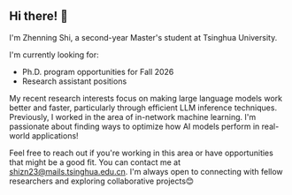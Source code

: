 ## Hi there! 👋

I'm Zhenning Shi, a second-year Master's student at Tsinghua University.

I'm currently looking for:
- Ph.D. program opportunities for Fall 2026
- Research assistant positions

My recent research interests focus on making large language models work better and faster, particularly through efficient LLM inference techniques. Previously, I worked in the area of in-network machine learning. I'm passionate about finding ways to optimize how AI models perform in real-world applications!

Feel free to reach out if you're working in this area or have opportunities that might be a good fit. You can contact me at shizn23@mails.tsinghua.edu.cn. I'm always open to connecting with fellow researchers and exploring collaborative projects😊
